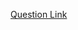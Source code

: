[Question Link](https://leetcode.com/problems/maximum-ascending-subarray-sum/description/?envType=daily-question&envId=2025-02-04)
